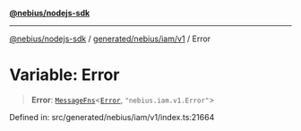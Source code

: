 [**@nebius/nodejs-sdk**](../../../../../README.md)

---

[@nebius/nodejs-sdk](../../../../../README.md) / [generated/nebius/iam/v1](../README.md) / Error

# Variable: Error

> **Error**: [`MessageFns`](../../../../../runtime/protos/core/interfaces/MessageFns.md)\<[`Error`](../interfaces/Error.md), `"nebius.iam.v1.Error"`\>

Defined in: src/generated/nebius/iam/v1/index.ts:21664
